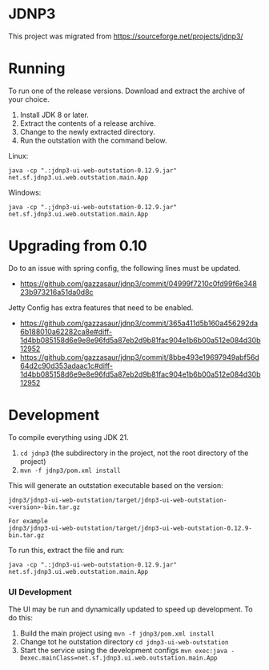 # JDNP3

This project was migrated from https://sourceforge.net/projects/jdnp3/

# Running
To run one of the release versions. Download and extract the archive of your choice.

1. Install JDK 8 or later.
2. Extract the contents of a release archive.
3. Change to the newly extracted directory.
4. Run the outstation with the command below.

Linux:
```
java -cp ".:jdnp3-ui-web-outstation-0.12.9.jar" net.sf.jdnp3.ui.web.outstation.main.App
```

Windows:
```
java -cp ".;jdnp3-ui-web-outstation-0.12.9.jar" net.sf.jdnp3.ui.web.outstation.main.App
```

# Upgrading from 0.10

Do to an issue with spring config, the following lines must be updated.
* https://github.com/gazzasaur/jdnp3/commit/04999f7210c0fd99f6e34823b973216a51da0d8c

Jetty Config has extra features that need to be enabled.
* https://github.com/gazzasaur/jdnp3/commit/365a411d5b160a456292da6b188010a62282ca8e#diff-1d4bb085158d6e9e8e96fd5a87eb2d9b81fac904e1b6b00a512e084d30b12952
* https://github.com/gazzasaur/jdnp3/commit/8bbe493e19697949abf56d64d2c90d353adaac1c#diff-1d4bb085158d6e9e8e96fd5a87eb2d9b81fac904e1b6b00a512e084d30b12952

# Development
To compile everything using JDK 21.

1. `cd jdnp3` (the subdirectory in the project, not the root directory of the project)
2. `mvn -f jdnp3/pom.xml install`

This will generate an outstation executable based on the version:

```
jdnp3/jdnp3-ui-web-outstation/target/jdnp3-ui-web-outstation-<version>-bin.tar.gz

For example
jdnp3/jdnp3-ui-web-outstation/target/jdnp3-ui-web-outstation-0.12.9-bin.tar.gz
```

To run this, extract the file and run:
```
java -cp ".:jdnp3-ui-web-outstation-0.12.9.jar" net.sf.jdnp3.ui.web.outstation.main.App
```

### UI Development
The UI may be run and dynamically updated to speed up development. To do this:

1. Build the main project using `mvn -f jdnp3/pom.xml install`
2. Change tot he outstation directory `cd jdnp3-ui-web-outstation`
3. Start the service using the development configs `mvn exec:java -Dexec.mainClass=net.sf.jdnp3.ui.web.outstation.main.App`
